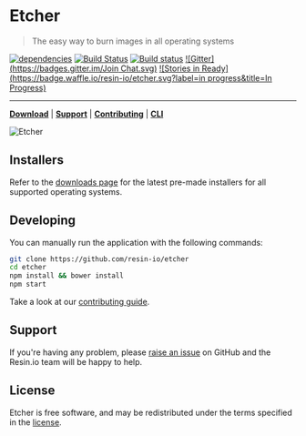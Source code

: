 Etcher
======

> The easy way to burn images in all operating systems

[![dependencies](https://david-dm.org/resin-io/etcher.svg)](https://david-dm.org/resin-io/etcher.svg)
[![Build Status](https://travis-ci.org/resin-io/etcher.svg?branch=master)](https://travis-ci.org/resin-io/etcher)
[![Build status](https://ci.appveyor.com/api/projects/status/xggqv231byfhync1/branch/master?svg=true)](https://ci.appveyor.com/project/resin-io/etcher/branch/master)
[![Gitter](https://badges.gitter.im/Join Chat.svg)](https://gitter.im/resin-io/chat)
[![Stories in Ready](https://badge.waffle.io/resin-io/etcher.svg?label=in progress&title=In Progress)](https://waffle.io/resin-io/etcher)

***

[**Download**](http://etcher.io) | [**Support**](https://github.com/resin-io/etcher/issues/new) | [**Contributing**](https://github.com/resin-io/etcher/blob/master/CONTRIBUTING.md) | [**CLI**](https://github.com/resin-io/etcher-cli)

![Etcher](https://raw.githubusercontent.com/resin-io/etcher/master/screenshot.png)

Installers
----------

Refer to the [downloads page](http://etcher.io) for the latest pre-made installers for all supported operating systems.

Developing
----------

You can manually run the application with the following commands:

```sh
git clone https://github.com/resin-io/etcher
cd etcher
npm install && bower install
npm start
```

Take a look at our [contributing guide](https://github.com/resin-io/etcher/blob/master/CONTRIBUTING.md).

Support
-------

If you're having any problem, please [raise an issue](https://github.com/resin-io/etcher/issues/new) on GitHub and the Resin.io team will be happy to help.

License
-------

Etcher is free software, and may be redistributed under the terms specified in the [license](https://github.com/resin-io/etcher/blob/master/LICENSE).
